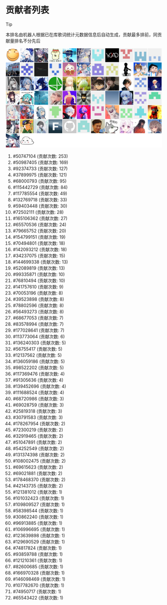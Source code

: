 # 贡献者列表

> [!TIP]
> 本排名由机器人根据已在库歌词统计元数据信息后自动生成，贡献最多排前，同贡献量排名不分先后

![贡献者头像画廊](./CONTRIBUTORS.svg)

1. #50747104 (贡献次数: 253)
2. #50987405 (贡献次数: 169)
3. #92374733 (贡献次数: 127)
4. #37899975 (贡献次数: 121)
5. #68000793 (贡献次数: 95)
6. #115442729 (贡献次数: 84)
7. #117785554 (贡献次数: 49)
8. #132769718 (贡献次数: 33)
9. #59403448 (贡献次数: 30)
10. #72502111 (贡献次数: 28)
11. #165106362 (贡献次数: 27)
12. #65570536 (贡献次数: 24)
13. #79665752 (贡献次数: 20)
14. #154799151 (贡献次数: 19)
15. #70494801 (贡献次数: 18)
16. #142093212 (贡献次数: 18)
17. #34237075 (贡献次数: 15)
18. #144699338 (贡献次数: 13)
19. #52089819 (贡献次数: 13)
20. #99335871 (贡献次数: 10)
21. #76810494 (贡献次数: 10)
22. #141757610 (贡献次数: 9)
23. #70053196 (贡献次数: 8)
24. #39523898 (贡献次数: 8)
25. #78802596 (贡献次数: 8)
26. #56493273 (贡献次数: 8)
27. #68677053 (贡献次数: 7)
28. #83578994 (贡献次数: 7)
29. #177028641 (贡献次数: 7)
30. #113773064 (贡献次数: 6)
31. #136240303 (贡献次数: 5)
32. #56755417 (贡献次数: 5)
33. #12137562 (贡献次数: 5)
34. #136059186 (贡献次数: 5)
35. #98522202 (贡献次数: 5)
36. #117369476 (贡献次数: 4)
37. #91305636 (贡献次数: 4)
38. #139452696 (贡献次数: 4)
39. #111688524 (贡献次数: 4)
40. #68720986 (贡献次数: 3)
41. #69028759 (贡献次数: 3)
42. #25819318 (贡献次数: 3)
43. #30791583 (贡献次数: 3)
44. #178267954 (贡献次数: 2)
45. #72300219 (贡献次数: 2)
46. #32919465 (贡献次数: 2)
47. #51047891 (贡献次数: 2)
48. #54252549 (贡献次数: 2)
49. #131374398 (贡献次数: 2)
50. #108002475 (贡献次数: 2)
51. #69615623 (贡献次数: 2)
52. #69021881 (贡献次数: 2)
53. #178468370 (贡献次数: 2)
54. #42143735 (贡献次数: 2)
55. #121381012 (贡献次数: 1)
56. #101032423 (贡献次数: 1)
57. #109809527 (贡献次数: 1)
58. #58398544 (贡献次数: 1)
59. #30862240 (贡献次数: 1)
60. #96913885 (贡献次数: 1)
61. #106996695 (贡献次数: 1)
62. #123639898 (贡献次数: 1)
63. #129690529 (贡献次数: 1)
64. #74817824 (贡献次数: 1)
65. #93859788 (贡献次数: 1)
66. #121210361 (贡献次数: 1)
67. #82600685 (贡献次数: 1)
68. #166970328 (贡献次数: 1)
69. #146098469 (贡献次数: 1)
70. #107782670 (贡献次数: 1)
71. #74950717 (贡献次数: 1)
72. #65543422 (贡献次数: 1)
